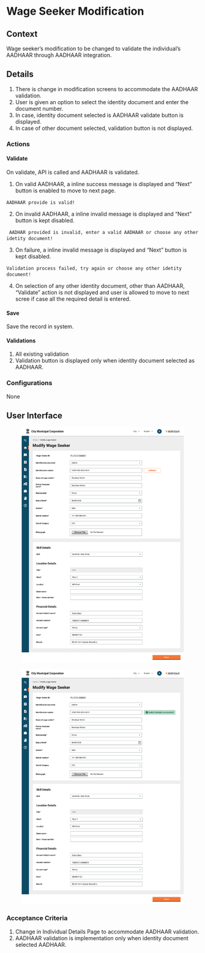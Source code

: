 # Wage Seeker Modification

## Context

Wage seeker’s modification to be changed to validate the individual’s AADHAAR through AADHAAR integration.

## Details <a href="#details" id="details"></a>

1. There is change in modification screens to accommodate the AADHAAR validation.
2. User is given an option to select the identity document and enter the document number.
3. In case, identity document selected is AADHAAR validate button is displayed.
4. In case of other document selected, validation button is not displayed.

### Actions <a href="#actions" id="actions"></a>

#### Validate <a href="#validate" id="validate"></a>

On validate, API is called and AADHAAR is validated.

1. On valid AADHAAR, a inline success message is displayed and “Next” button is enabled to move to next page.

```
AADHAAR provide is valid!
```

2. On invalid AADHAAR, a inline invalid message is displayed and “Next” button is kept disabled.

```
 AADHAR provided is invalid, enter a valid AADHAAR or choose any other idetity document!
```

3. On failure, a inline invalid message is displayed and “Next” button is kept disabled.

```
Validation process failed, try again or choose any other idetity document!
```

4. On selection of any other identity document, other than AADHAAR, “Validate” action is not displayed and user is allowed to move to next scree if case all the required detail is entered.

#### Save <a href="#save" id="save"></a>

Save the record in system.

#### Validations <a href="#validations" id="validations"></a>

1. All existing validation
2. Validation button is displayed only when identity document selected as AADHAAR.

### Configurations <a href="#configurations" id="configurations"></a>

None

## User Interface <a href="#userinterface" id="userinterface"></a>

<figure><img src="../../../../../../.gitbook/assets/Desktop - 41.png" alt=""><figcaption></figcaption></figure>

<figure><img src="../../../../../../.gitbook/assets/Desktop - 43.png" alt=""><figcaption></figcaption></figure>

### Acceptance Criteria <a href="#acceptancecriteria" id="acceptancecriteria"></a>

1. Change in Individual Details Page to accommodate AADHAAR validation.
2. AADHAAR validation is implementation only when identity document selected AADHAAR.
